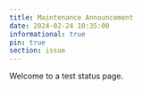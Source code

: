 ```yaml
---
title: Maintenance Announcement 
date: 2024-02-24 10:35:00 
informational: true
pin: true 
section: issue
---
```


Welcome to a test status page.